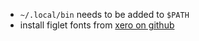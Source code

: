 - `~/.local/bin` needs to be added to `$PATH`
- install figlet fonts from [xero on github](https://github.com/xero/figlet-fonts)
